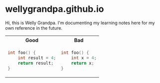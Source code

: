 # wellygrandpa.github.io
Hi, this is Welly Grandpa. I'm documenting my learning notes here for my own reference in the future.

<table>
<tr>
<th> Good </th>
<th> Bad </th>
</tr>
<tr>
<td>

```c++
int foo() {
    int result = 4;
    return result;
}
```

</td>
<td>

```c++
int foo() { 
    int x = 4;
    return x;
}

